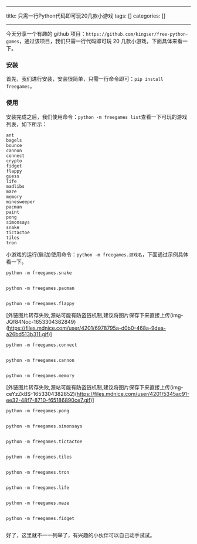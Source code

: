 
--- 
title:  只需一行Python代码即可玩20几款小游戏 
tags: []
categories: [] 

---
今天分享一个有趣的 github 项目：`https://github.com/kingser/free-python-games`，通过该项目，我们只需一行代码即可玩 20 几款小游戏，下面具体来看一下。

### 安装

首先，我们进行安装，安装很简单，只需一行命令即可：`pip install freegames`。

### 使用

安装完成之后，我们使用命令：`python -m freegames list`查看一下可玩的游戏列表，如下所示：

```
ant
bagels
bounce
cannon
connect
crypto
fidget
flappy
guess
life
madlibs
maze
memory
minesweeper
pacman
paint
pong
simonsays
snake
tictactoe
tiles
tron

```

小游戏的运行(启动)使用命令：`python -m freegames.游戏名`，下面通过示例具体看一下。

```
python -m freegames.snake

```

<img src="https://img-blog.csdnimg.cn/img_convert/44da77b5e036bcbf1cbe1bf2eda96a18.gif" alt="">

```
python -m freegames.pacman

```

<img src="https://img-blog.csdnimg.cn/img_convert/a183fc152f91ccfeb0140ac6b68e265c.gif" alt="">

```
python -m freegames.flappy

```

[外链图片转存失败,源站可能有防盗链机制,建议将图片保存下来直接上传(img-JQf84Noc-1653304382849)(https://files.mdnice.com/user/4201/6978795a-d0b0-468a-9dea-a26bd513b311.gif)]

```
python -m freegames.connect

```

<img src="https://img-blog.csdnimg.cn/img_convert/d4855d6cc08c5f04672f6c7c2950482a.gif" alt="">

```
python -m freegames.cannon

```

<img src="https://img-blog.csdnimg.cn/img_convert/857c42e9f85100a71faf6096f487fafe.gif" alt="">

```
python -m freegames.memory

```

[外链图片转存失败,源站可能有防盗链机制,建议将图片保存下来直接上传(img-ceYzZkBS-1653304382852)(https://files.mdnice.com/user/4201/5345ac91-ee32-48f7-8710-f65186890ce7.gif)]

```
python -m freegames.pong

```

<img src="https://img-blog.csdnimg.cn/img_convert/d13bb4a3d24474b078a8d6cd22f6efb3.gif" alt="">

```
python -m freegames.simonsays

```

<img src="https://img-blog.csdnimg.cn/img_convert/1fd2b0cabfee8b69e3ac972ee59d7d9a.gif" alt="">

```
python -m freegames.tictactoe

```

<img src="https://img-blog.csdnimg.cn/img_convert/a43d6c1a50ee9bb49f7fbce0c698e741.gif" alt="">

```
python -m freegames.tiles

```

<img src="https://img-blog.csdnimg.cn/img_convert/5418a41edd32f62b9d4614499b32a33e.gif" alt="">

```
python -m freegames.tron

```

<img src="https://img-blog.csdnimg.cn/img_convert/f4d9f594bd97c995a825d2e59de0169d.gif" alt="">

```
python -m freegames.life

```

<img src="https://img-blog.csdnimg.cn/img_convert/393b389a21e18966d3a03c10fb696aa8.gif" alt="">

```
python -m freegames.maze

```

<img src="https://img-blog.csdnimg.cn/img_convert/884a9c49607ca83e4c77faf249ca4f96.gif" alt="">

```
python -m freegames.fidget

```

<img src="https://img-blog.csdnimg.cn/img_convert/4856817216806bc1651f52ee57cb7e44.gif" alt="">

好了，这里就不一一列举了，有兴趣的小伙伴可以自己动手试试。
